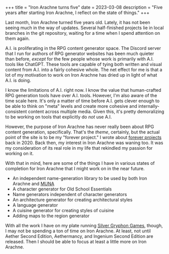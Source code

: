 +++
title = "Iron Arachne turns five"
date = 2023-03-08
description = "Five years after starting Iron Arachne, I reflect on the state of things."
+++

Last month, Iron Arachne turned five years old. Lately, it has not been seeing much in the way of updates. Several half-finished projects lie in local branches in the git repository, waiting for a time when I spend attention on them again.

A.I. is proliferating in the RPG content generator space. The Discord server that I run for authors of RPG generator websites has been much quieter than before, _except_ for the few people whose work is primarily with A.I. tools like ChatGPT. These tools are capable of tying both written and visual content from A.I. into a fairly cohesive whole. The net effect for me is that a lot of my motivation to work on Iron Arachne has dried up in light of what A.I. is doing.

I know the limitations of A.I. right now. I know the value that human-crafted RPG generation tools have over A.I. tools. However, I'm also aware of the time scale here. It's only a matter of time before A.I. gets clever enough to be able to think on "meta" levels and create more cohesive and internally-consistent content across multiple media. Given this, it's pretty demoralizing to be working on tools that explicitly do _not_ use A.I.

However, the purpose of Iron Arachne has never really been about RPG content generation, specifically. That's the _theme_, certainly, but the actual point of the site is to be my "forever project." I wrote about [forever projects](@/blog/on-forever-projects.md) back in 2020. Back then, my interest in Iron Arachne was waning too. It was my consideration of its real role in my life that rekindled my passion for working on it.

With that in mind, here are some of the things I have in various states of completion for Iron Arachne that I might work on in the near future.

- An independent name-generation library to be used by both Iron Arachne and [MUNA](https://muna.ironarachne.com)
- A character generator for Old School Essentials
- Name generators independent of character generators
- An architecture generator for creating architectural styles
- A language generator
- A cuisine generator for creating styles of cuisine
- Adding maps to the region generator

With all the work I have on my plate running [Silver Gryphon Games](https://silvergryphongames.com), though, I may not be spending a ton of time on Iron Arachne. At least, not until Aether Second Edition, Aethermancy, and Ingenium Second Edition are released. Then I should be able to focus at least a little more on Iron Arachne.
